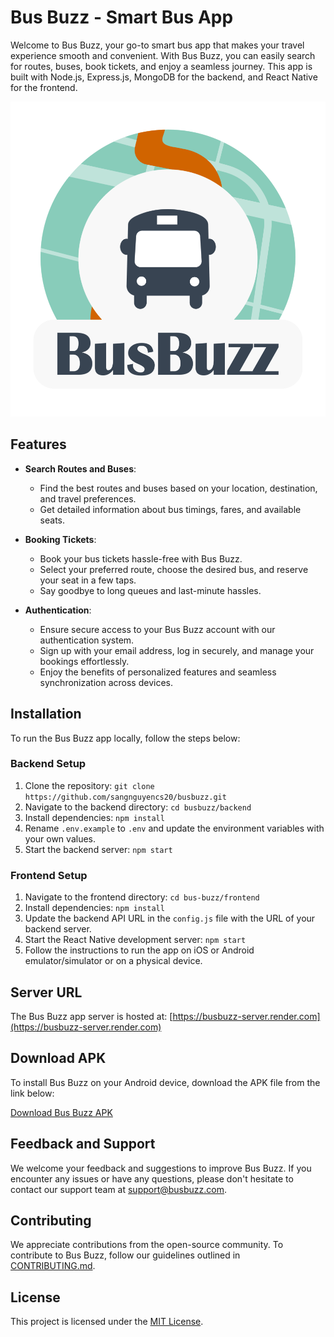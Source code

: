 # Bus Buzz - Smart Bus App

Welcome to Bus Buzz, your go-to smart bus app that makes your travel experience smooth and convenient. With Bus Buzz, you can easily search for routes, buses, book tickets, and enjoy a seamless journey. This app is built with Node.js, Express.js, MongoDB for the backend, and React Native for the frontend.

![Bus Buzz Logo](./logo.png)

## Features

- **Search Routes and Buses**: 
  - Find the best routes and buses based on your location, destination, and travel preferences.
  - Get detailed information about bus timings, fares, and available seats.

- **Booking Tickets**:
  - Book your bus tickets hassle-free with Bus Buzz.
  - Select your preferred route, choose the desired bus, and reserve your seat in a few taps.
  - Say goodbye to long queues and last-minute hassles.

- **Authentication**:
  - Ensure secure access to your Bus Buzz account with our authentication system.
  - Sign up with your email address, log in securely, and manage your bookings effortlessly.
  - Enjoy the benefits of personalized features and seamless synchronization across devices.

## Installation

To run the Bus Buzz app locally, follow the steps below:

### Backend Setup

1. Clone the repository: `git clone https://github.com/sangnguyencs20/busbuzz.git`
2. Navigate to the backend directory: `cd busbuzz/backend`
3. Install dependencies: `npm install`
4. Rename `.env.example` to `.env` and update the environment variables with your own values.
5. Start the backend server: `npm start`

### Frontend Setup

1. Navigate to the frontend directory: `cd bus-buzz/frontend`
2. Install dependencies: `npm install`
3. Update the backend API URL in the `config.js` file with the URL of your backend server.
4. Start the React Native development server: `npm start`
5. Follow the instructions to run the app on iOS or Android emulator/simulator or on a physical device.

## Server URL

The Bus Buzz app server is hosted at: [https://busbuzz-server.render.com](https://busbuzz-server.render.com)

## Download APK

To install Bus Buzz on your Android device, download the APK file from the link below:

[Download Bus Buzz APK](https://your-app-download-url.com)

## Feedback and Support

We welcome your feedback and suggestions to improve Bus Buzz. If you encounter any issues or have any questions, please don't hesitate to contact our support team at support@busbuzz.com.

## Contributing

We appreciate contributions from the open-source community. To contribute to Bus Buzz, follow our guidelines outlined in [CONTRIBUTING.md](CONTRIBUTING.md).

## License

This project is licensed under the [MIT License](LICENSE).
